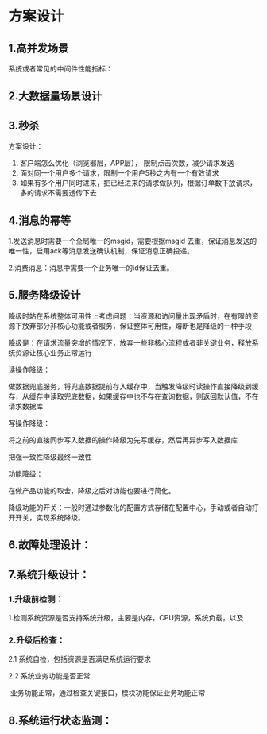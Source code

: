 # 方案设计

## 1.高并发场景 



系统或者常见的中间件性能指标：





## 2.大数据量场景设计



## 3.秒杀

方案设计：

1. 客户端怎么优化（浏览器层，APP层）， 限制点击次数，减少请求发送
2. 面对同一个用户多个请求，限制一个用户5秒之内有一个有效请求
3. 如果有多个用户同时进来，把已经进来的请求做队列，根据订单数下放请求，多的请求不需要透传下去









## 4.消息的幂等

1.发送消息时需要一个全局唯一的msgid，需要根据msgid 去重，保证消息发送的唯一性，启用ack等消息发送确认机制，保证消息正确投递。

2.消费消息：消息中需要一个业务唯一的id保证去重。



## 5.服务降级设计

降级时站在系统整体可用性上考虑问题：当资源和访问量出现矛盾时，在有限的资源下放弃部分非核心功能或者服务，保证整体可用性，熔断也是降级的一种手段



降级是：在请求流量突增的情况下，放弃一些非核心流程或者非关键业务，释放系统资源让核心业务正常运行

读操作降级：

做数据兜底服务，将兜底数据提前存入缓存中，当触发降级时读操作直接降级到缓存，从缓存中读取兜底数据，如果缓存中也不存在查询数据，则返回默认值，不在请求数据库

写操作降级：

将之前的直接同步写入数据的操作降级为先写缓存，然后再异步写入数据库

把强一致性降级最终一致性

功能降级：

在做产品功能的取舍，降级之后对功能也要进行简化。

降级功能的开关：一般时通过参数化的配置方式存储在配置中心，手动或者自动打开开关，实现系统降级。



## 6.故障处理设计：



## 7.系统升级设计：

### 1.升级前检测：

1.检测系统资源是否支持系统升级，主要是内存，CPU资源，系统负载，以及



### 2.升级后检查：

 2.1 系统自检，包括资源是否满足系统运行要求

2.2 系统业务功能是否正常

​	业务功能正常，通过检查关键接口，模块功能保证业务功能正常





## 8.系统运行状态监测：







